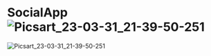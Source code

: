 # SocialApp![Picsart_23-03-31_21-39-50-251](https://user-images.githubusercontent.com/109601304/229219042-f8fe1e8f-65d5-47dd-b40e-09ed17947393.jpg)
![Picsart_23-03-31_21-39-50-251](https://user-images.githubusercontent.com/109601304/229219090-4ad5c5b8-fc65-4c18-9e04-5ed4e8ec05b4.jpg)
